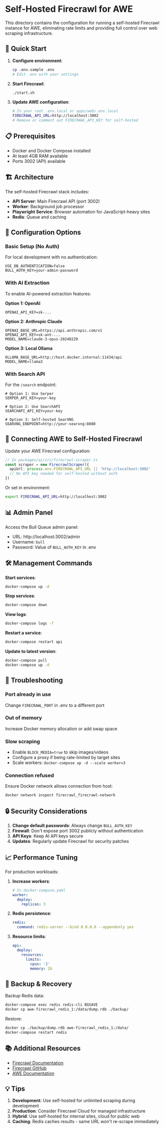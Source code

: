 # Self-Hosted Firecrawl for AWE

This directory contains the configuration for running a self-hosted Firecrawl instance for AWE, eliminating rate limits and providing full control over web scraping infrastructure.

## 🚀 Quick Start

1. **Configure environment**:
   ```bash
   cp .env.sample .env
   # Edit .env with your settings
   ```

2. **Start Firecrawl**:
   ```bash
   ./start.sh
   ```

3. **Update AWE configuration**:
   ```bash
   # In your root .env.local or apps/web/.env.local
   FIRECRAWL_API_URL=http://localhost:3002
   # Remove or comment out FIRECRAWL_API_KEY for self-hosted
   ```

## 📋 Prerequisites

- Docker and Docker Compose installed
- At least 4GB RAM available
- Ports 3002 (API) available

## 🏗️ Architecture

The self-hosted Firecrawl stack includes:

- **API Server**: Main Firecrawl API (port 3002)
- **Worker**: Background job processor
- **Playwright Service**: Browser automation for JavaScript-heavy sites
- **Redis**: Queue and caching

## 🔧 Configuration Options

### Basic Setup (No Auth)

For local development with no authentication:

```env
USE_DB_AUTHENTICATION=false
BULL_AUTH_KEY=your-admin-password
```

### With AI Extraction

To enable AI-powered extraction features:

**Option 1: OpenAI**
```env
OPENAI_API_KEY=sk-...
```

**Option 2: Anthropic Claude**
```env
OPENAI_BASE_URL=https://api.anthropic.com/v1
OPENAI_API_KEY=sk-ant-...
MODEL_NAME=claude-3-opus-20240229
```

**Option 3: Local Ollama**
```env
OLLAMA_BASE_URL=http://host.docker.internal:11434/api
MODEL_NAME=llama3
```

### With Search API

For the `/search` endpoint:

```env
# Option 1: Use Serper
SERPER_API_KEY=your-key

# Option 2: Use SearchAPI
SEARCHAPI_API_KEY=your-key

# Option 3: Self-hosted SearXNG
SEARXNG_ENDPOINT=http://your-searxng:8080
```

## 🔌 Connecting AWE to Self-Hosted Firecrawl

Update your AWE Firecrawl configuration:

```typescript
// In packages/ai/src/firecrawl-scraper.ts
const scraper = new FirecrawlScraper({
  apiUrl: process.env.FIRECRAWL_API_URL || 'http://localhost:3002'
  // No API key needed for self-hosted without auth
})
```

Or set in environment:
```bash
export FIRECRAWL_API_URL=http://localhost:3002
```

## 📊 Admin Panel

Access the Bull Queue admin panel:
- URL: http://localhost:3002/admin
- Username: `bull`
- Password: Value of `BULL_AUTH_KEY` in .env

## 🛠️ Management Commands

**Start services**:
```bash
docker-compose up -d
```

**Stop services**:
```bash
docker-compose down
```

**View logs**:
```bash
docker-compose logs -f
```

**Restart a service**:
```bash
docker-compose restart api
```

**Update to latest version**:
```bash
docker-compose pull
docker-compose up -d
```

## 🚨 Troubleshooting

### Port already in use
Change `FIRECRAWL_PORT` in .env to a different port

### Out of memory
Increase Docker memory allocation or add swap space

### Slow scraping
- Enable `BLOCK_MEDIA=true` to skip images/videos
- Configure a proxy if being rate-limited by target sites
- Scale workers: `docker-compose up -d --scale worker=3`

### Connection refused
Ensure Docker network allows connection from host:
```bash
docker network inspect firecrawl_firecrawl-network
```

## 🔒 Security Considerations

1. **Change default passwords**: Always change `BULL_AUTH_KEY`
2. **Firewall**: Don't expose port 3002 publicly without authentication
3. **API Keys**: Keep AI API keys secure
4. **Updates**: Regularly update Firecrawl for security patches

## 📈 Performance Tuning

For production workloads:

1. **Increase workers**:
   ```yaml
   # In docker-compose.yaml
   worker:
     deploy:
       replicas: 3
   ```

2. **Redis persistence**:
   ```yaml
   redis:
     command: redis-server --bind 0.0.0.0 --appendonly yes
   ```

3. **Resource limits**:
   ```yaml
   api:
     deploy:
       resources:
         limits:
           cpus: '2'
           memory: 2G
   ```

## 🔄 Backup & Recovery

Backup Redis data:
```bash
docker-compose exec redis redis-cli BGSAVE
docker cp awe-firecrawl_redis_1:/data/dump.rdb ./backup/
```

Restore:
```bash
docker cp ./backup/dump.rdb awe-firecrawl_redis_1:/data/
docker-compose restart redis
```

## 📚 Additional Resources

- [Firecrawl Documentation](https://docs.firecrawl.dev)
- [Firecrawl GitHub](https://github.com/mendableai/firecrawl)
- [AWE Documentation](../docs/README.md)

## 💡 Tips

1. **Development**: Use self-hosted for unlimited scraping during development
2. **Production**: Consider Firecrawl Cloud for managed infrastructure
3. **Hybrid**: Use self-hosted for internal sites, cloud for public web
4. **Caching**: Redis caches results - same URL won't re-scrape immediately
